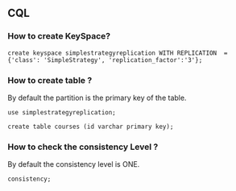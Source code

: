 ## CQL

### How to create KeySpace?

```
create keyspace simplestrategyreplication WITH REPLICATION  = {'class': 'SimpleStrategy', 'replication_factor':'3'};
```
### How to create table ?

By default the partition is the primary key of the table.
```
use simplestrategyreplication;

create table courses (id varchar primary key);

```

### How to check the consistency Level ?

By default the consistency level is ONE.  

```
consistency;
```
